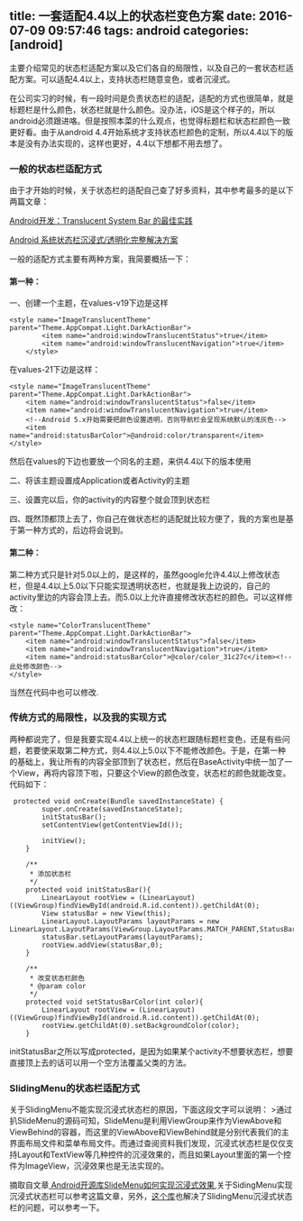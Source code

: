 title: 一套适配4.4以上的状态栏变色方案
date: 2016-07-09 09:57:46
tags: android
categories: [android]
---
主要介绍常见的状态栏适配方案以及它们各自的局限性，以及自己的一套状态栏适配方案。可以适配4.4以上，支持状态栏随意变色，或者沉浸式。
<!--more-->
在公司实习的时候，有一段时间是负责状态栏的适配，适配的方式也很简单，就是标题栏是什么颜色，状态栏就是什么颜色。没办法，iOS是这个样子的，所以android必须跟进咯。但是按照本菜的什么观点，也觉得标题栏和状态栏颜色一致更好看。由于从android 4.4开始系统才支持状态栏颜色的定制，所以4.4以下的版本是没有办法实现的，这样也更好，4.4以下想都不用去想了。

<h3>一般的状态栏适配方式</h3>
由于才开始的时候，关于状态栏的适配自己查了好多资料，其中参考最多的是以下两篇文章：

[Android开发：Translucent System Bar 的最佳实践](http://www.jianshu.com/p/0acc12c29c1b)

[Android 系统状态栏沉浸式/透明化完整解决方案](http://www.jianshu.com/p/34a8b40b9308)

一般的适配方式主要有两种方案，我简要概括一下：
<h4>第一种：</h4>
一、创建一个主题，在values-v19下边是这样

	<style name="ImageTranslucentTheme" parent="Theme.AppCompat.Light.DarkActionBar">
		    <item name="android:windowTranslucentStatus">true</item>
		    <item name="android:windowTranslucentNavigation">true</item>
		</style>
在values-21下边是这样：
	
	<style name="ImageTranslucentTheme" parent="Theme.AppCompat.Light.DarkActionBar">
	    <item name="android:windowTranslucentStatus">false</item>
	    <item name="android:windowTranslucentNavigation">true</item>
	    <!--Android 5.x开始需要把颜色设置透明，否则导航栏会呈现系统默认的浅灰色-->
	    <item name="android:statusBarColor">@android:color/transparent</item>
	</style>
然后在values的下边也要放一个同名的主题，来供4.4以下的版本使用

二、将该主题设置成Application或者Activity的主题

三、设置完以后，你的activity的内容整个就会顶到状态栏

四、既然顶都顶上去了，你自己在做状态栏的适配就比较方便了，我的方案也是基于第一种方式的，后边将会说到。
<h4>第二种：</h4>
第二种方式只是针对5.0以上的，是这样的，虽然google允许4.4以上修改状态栏，但是4.4以上5.0以下只能实现透明状态栏，也就是我上边说的，自己的activity里边的内容会顶上去。而5.0以上允许直接修改状态栏的颜色。可以这样修改：

	<style name="ColorTranslucentTheme" parent="Theme.AppCompat.Light.DarkActionBar">
	    <item name="android:windowTranslucentStatus">false</item>
	    <item name="android:windowTranslucentNavigation">true</item>
	    <item name="android:statusBarColor">@color/color_31c27c</item><!--此处修改颜色-->
	</style>
当然在代码中也可以修改.
<h3>传统方式的局限性，以及我的实现方式</h3>
两种都说完了，但是我要实现4.4以上统一的状态栏跟随标题栏变色，还是有些问题，若要使采取第二种方式，则4.4以上5.0以下不能修改颜色。于是，在第一种的基础上，我让所有的内容全部顶到了状态栏，然后在BaseActivity中统一加了一个View，再将内容顶下啦，只要这个View的颜色改变，状态栏的颜色就能改变。代码如下：

	 protected void onCreate(Bundle savedInstanceState) {
	        super.onCreate(savedInstanceState);
	        initStatusBar();
	        setContentView(getContentViewId());
	
	        initView();
	    }
	
	    /**
	     * 添加状态栏
	     */
	    protected void initStatusBar(){
	        LinearLayout rootView = (LinearLayout) ((ViewGroup)findViewById(android.R.id.content)).getChildAt(0);
	        View statusBar = new View(this);
	        LinearLayout.LayoutParams layoutParams = new LinearLayout.LayoutParams(ViewGroup.LayoutParams.MATCH_PARENT,StatusBarUtils.getHeight());
	        statusBar.setLayoutParams(layoutParams);
	        rootView.addView(statusBar,0);
	    }
	
	    /**
	     * 改变状态栏颜色
	     * @param color
	     */
	    protected void setStatusBarColor(int color){
	        LinearLayout rootView = (LinearLayout) ((ViewGroup)findViewById(android.R.id.content)).getChildAt(0);
	        rootView.getChildAt(0).setBackgroundColor(color);
	    }

initStatusBar之所以写成protected，是因为如果某个activity不想要状态栏，想要直接顶上去的话可以用一个空方法覆盖父类的方法。
<h3>SlidingMenu的状态栏适配方式</h3>
关于SlidingMenu不能实现沉浸式状态栏的原因，下面这段文字可以说明：
>通过扒SlideMenu的源码可知，SlideMenu是利用ViewGroup来作为ViewAbove和ViewBehind的容器，而这里的ViewAbove和ViewBehind就是分别代表我们的主界面布局文件和菜单布局文件。而通过查阅资料我们发现，沉浸式状态栏是仅仅支持Layout和TextView等几种控件的沉浸效果的，而且如果Layout里面的第一个控件为ImageView，沉浸效果也是无法实现的。


摘取自文章[ Android开源库SlideMenu如何实现沉浸式效果](http://blog.csdn.net/zf19921020/article/details/46840383),关于SidingMenu实现沉浸式状态栏可以参考这篇文章，另外，[这个库](https://github.com/dalong982242260/FangTantan)也解决了SlidingMenu沉浸式状态栏的问题，可以参考一下。